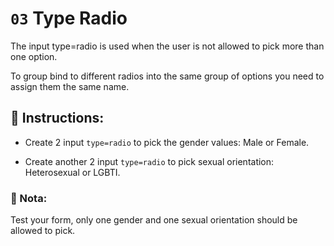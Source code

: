 # `03` Type Radio 

The input type=radio is used when the user is not allowed to pick more than one option.

To group bind to different radios into the same group of options you need to assign them the same name.

## 📝 Instructions:

- Create 2 input `type=radio` to pick the gender values: Male or Female.

- Create another 2 input `type=radio` to pick sexual orientation: Heterosexual or LGBTI.

### 📎 Nota:

Test your form, only one gender and one sexual orientation should be allowed to pick.
